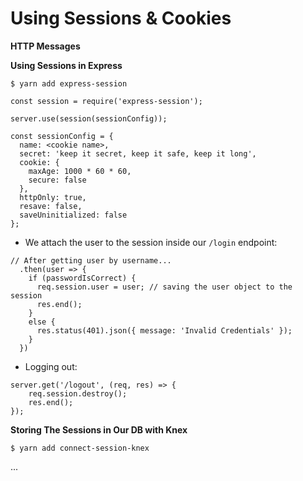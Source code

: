 # Using Sessions & Cookies

**HTTP Messages**

**Using Sessions in Express**

```
$ yarn add express-session
```

```
const session = require('express-session');
```

```
server.use(session(sessionConfig));
```

```
const sessionConfig = {
  name: <cookie name>,
  secret: 'keep it secret, keep it safe, keep it long',
  cookie: {
    maxAge: 1000 * 60 * 60,
    secure: false
  },
  httpOnly: true,
  resave: false,
  saveUninitialized: false
};
```

- We attach the user to the session inside our `/login` endpoint:

```
// After getting user by username...
  .then(user => {
    if (passwordIsCorrect) {
      req.session.user = user; // saving the user object to the session
      res.end();
    }
    else {
      res.status(401).json({ message: 'Invalid Credentials' });
    }
  })
```

- Logging out:

```
server.get('/logout', (req, res) => {
    req.session.destroy();
    res.end();
});
```

**Storing The Sessions in Our DB with Knex**

```
$ yarn add connect-session-knex
```

...
